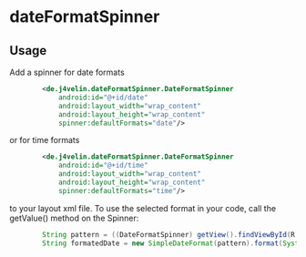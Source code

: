 dateFormatSpinner
=================


Usage
-----
Add a spinner for date formats
```xml
        <de.j4velin.dateFormatSpinner.DateFormatSpinner
            android:id="@+id/date"
            android:layout_width="wrap_content"
            android:layout_height="wrap_content"
            spinner:defaultFormats="date"/>
```
or for time formats
```xml
        <de.j4velin.dateFormatSpinner.DateFormatSpinner
            android:id="@+id/time"
            android:layout_width="wrap_content"
            android:layout_height="wrap_content"
            spinner:defaultFormats="time"/>
```
to your layout xml file.
To use the selected format in your code, call the getValue() method on the Spinner:
```java
        String pattern = ((DateFormatSpinner) getView().findViewById(R.id.date)).getValue();
        String formatedDate = new SimpleDateFormat(pattern).format(System.currentTimeMillis());
```
